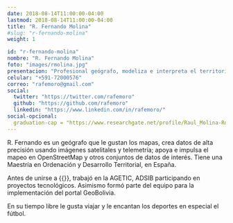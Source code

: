 ```yaml
---
date: 2018-08-14T11:00:00-04:00
lastmod: 2018-08-14T11:00:00-04:00
title: "R. Fernando Molina"
#slug: "r-fernando-molina"
weight: 1

id: "r-fernando-molina"
nombre: "R. Fernando Molina"
foto: "images/rmolina.jpg"
presentacion: "Profesional geógrafo, modeliza e interpreta el territorio mediante mapas; crea, analiza y visualiza datos, genera simbologías"
celular: "+591-72000576"
correo: "rafemoro@gmail.com"
social:
  twitter: "https://twitter.com/rafemoro"
  github: "https://github.com/rafemoro"
  linkedin: "https://www.linkedin.com/in/rafemoro/"
social-opcional:
  graduation-cap = "https://www.researchgate.net/profile/Raul_Molina-Rodriguez"
---
```


R. Fernando es un geógrafo que le gustan los mapas, crea datos de alta precisión
usando imágenes satelitales y telemetría; apoya e impulsa el mapeo en
OpenStreetMap y otros conjuntos de datos de interés. Tiene una Maestría en
Ordenación y Desarrollo Territorial, en España.

<!--more-->

Antes de unirse a {{<marca>}}, trabajó en la AGETIC, ADSIB participando en
proyectos tecnológicos. Asimismo formó parte del equipo para la implementación
del portal GeoBolivia.

En su tiempo libre le gusta viajar y le encantan los deportes en especial el
fútbol.
